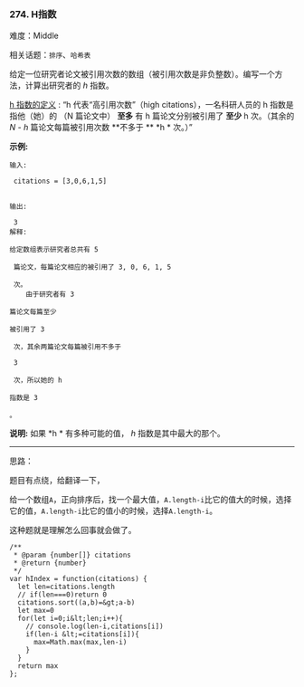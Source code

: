 ### 274. H指数

难度：Middle

相关话题：`排序`、`哈希表`

给定一位研究者论文被引用次数的数组（被引用次数是非负整数）。编写一个方法，计算出研究者的  *h* 指数。



[h 指数的定义](https://baike.baidu.com/item/h-index/3991452?fr=aladdin)
: &ldquo;h 代表&ldquo;高引用次数&rdquo;（high citations），一名科研人员的 h 指数是指他（她）的 （N 篇论文中） **至多** 有 h 篇论文分别被引用了 **至少**  h 次。（其余的 *N - h* 篇论文每篇被引用次数 **不多于 **  *h * 次。）&rdquo;







 **示例:** 





```
输入:

 citations = [3,0,6,1,5]


输出:

 3 
解释: 

给定数组表示研究者总共有 5

 篇论文，每篇论文相应的被引用了 3, 0, 6, 1, 5

 次。
    由于研究者有 3 

篇论文每篇至少

被引用了 3

 次，其余两篇论文每篇被引用不多于

 3

 次，所以她的 h 

指数是 3

。
```





 **说明:** 如果  *h * 有多种可能的值， *h*  指数是其中最大的那个。




-----

思路：

题目有点绕，给翻译一下，

给一个数组`A`，正向排序后，找一个最大值，`A.length-i`比它的值大的时候，选择它的值，`A.length-i`比它的值小的时候，选择`A.length-i`。

这种题就是理解怎么回事就会做了。


```
/**
 * @param {number[]} citations
 * @return {number}
 */
var hIndex = function(citations) {
  let len=citations.length
  // if(len===0)return 0
  citations.sort((a,b)=&gt;a-b)
  let max=0
  for(let i=0;i&lt;len;i++){
    // console.log(len-i,citations[i])
    if(len-i &lt;=citations[i]){
      max=Math.max(max,len-i)
    }
  }
  return max
};



```

